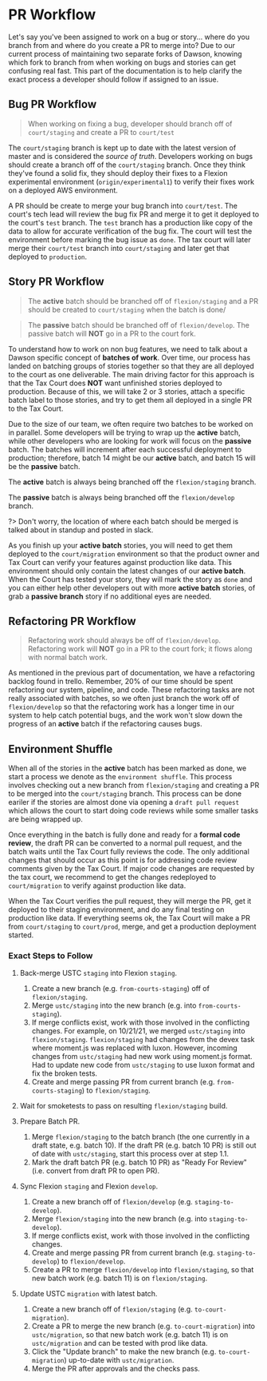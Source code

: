 # PR Workflow

Let's say you've been assigned to work on a bug or story... where do you branch from and where do you create a PR to merge into?  Due to our current process of maintaining two separate forks of Dawson, knowing which fork to branch from when working on bugs and stories can get confusing real fast.  This part of the documentation is to help clarify the exact process a developer should follow if assigned to an issue.

## Bug PR Workflow

> When working on fixing a bug, developer should branch off of `court/staging` and create a PR to `court/test`

The `court/staging` branch is kept up to date with the latest version of master and is considered the *source of truth*.  Developers working on bugs should create a branch off of the `court/staging` branch.  Once they think they've found a solid fix, they should deploy their fixes to a Flexion experimental environment (`origin/experimental1`) to verify their fixes work on a deployed AWS environment.


A PR should be create to merge your bug branch into `court/test`.  The court's tech lead will review the bug fix PR and merge it to get it deployed to the court's `test` branch.  The `test` branch has a production like copy of the data to allow for accurate verification of the bug fix.  The court will test the environment before marking the bug issue as `done`.  The tax court will later merge their `court/test` branch into `court/staging` and later get that deployed to `production`.

## Story PR Workflow

> The **active** batch should be branched off of `flexion/staging` and a PR should be created to `court/staging` when the batch is done/

> The **passive** batch should be branched off of `flexion/develop`.  The passive batch will **NOT** go in a PR to the court fork.

To understand how to work on non bug features, we need to talk about a Dawson specific concept of **batches of work**.  Over time, our process has landed on batching groups of stories together so that they are all deployed to the court as one deliverable.  The main driving factor for this approach is that the Tax Court does **NOT** want unfinished stories deployed to production.  Because of this, we will take 2 or 3 stories, attach a specific batch label to those stories, and try to get them all deployed in a single PR to the Tax Court.

Due to the size of our team, we often require two batches to be worked on in parallel.  Some developers will be trying to wrap up the **active** batch, while other developers who are looking for work will focus on the **passive** batch.  The batches will increment after each successful deployment to production; therefore, batch 14 might be our **active** batch, and batch 15 will be the **passive** batch.

The **active** batch is always being branched off the `flexion/staging` branch.

The **passive** batch is always being branched off the `flexion/develop` branch. 

?> Don't worry, the location of where each batch should be merged is talked about in standup and posted in slack.

As you finish up your **active batch** stories, you will need to get them deployed to the `court/migration` environment so that the product owner and Tax Court can verify your features against production like data.  This environment should only contain the latest changes of our **active batch**.  When the Court has tested your story, they will mark the story as `done` and you can either help other developers out with more **active batch** stories, of grab a **passive branch** story if no additional eyes are needed.

## Refactoring PR Workflow
 
> Refactoring work should always be off of `flexion/develop`. Refactoring work will **NOT** go in a PR to the court fork; it flows along with normal batch work.

As mentioned in the previous part of documentation, we have a refactoring backlog found in trello.  Remember, 20% of our time should be spent refactoring our system, pipeline, and code.  These refactoring tasks are not really associated with batches, so we often just branch the work off of `flexion/develop` so that the refactoring work has a longer time in our system to help catch potential bugs, and the work won't slow down the progress of an **active** batch if the refactoring causes bugs.

## Environment Shuffle

When all of the stories in the **active** batch has been marked as done, we start a process we denote as the `environment shuffle`.  This process involves checking out a new branch from `flexion/staging` and creating a PR to be merged into the `court/staging` branch.  This process can be done eariler if the stories are almost done via opening a `draft pull request` which allows the court to start doing code reviews while some smaller tasks are being wrapped up.  

Once everything in the batch is fully done and ready for a **formal code review**, the draft PR can be converted to a normal pull request, and the batch waits until the Tax Court fully reviews the code.  The only additional changes that should occur as this point is for addressing code review comments given by the Tax Court.  If major code changes are requested by the tax court, we recommend to get the changes redeployed to `court/migration` to verify against production like data.

When the Tax Court verifies the pull request, they will merge the PR, get it deployed to their staging environment, and do any final testing on production like data.  If everything seems ok, the Tax Court will make a PR from `court/staging` to `court/prod`, merge, and get a production deployment started.

### Exact Steps to Follow

1. Back-merge USTC `staging` into Flexion `staging`.

   1. Create a new branch (e.g. `from-courts-staging`) off of `flexion/staging`.
   2. Merge `ustc/staging` into the new branch (e.g. into `from-courts-staging`).
   3. If merge conflicts exist, work with those involved in the conflicting changes.
      For example, on 10/21/21, we merged `ustc/staging` into `flexion/staging`.
      `flexion/staging` had changes from the devex task where moment.js was replaced with luxon.
      However, incoming changes from `ustc/staging` had new work using moment.js format.
      Had to update new code from `ustc/staging` to use luxon format and fix the broken tests.
   4. Create and merge passing PR from current branch (e.g. `from-courts-staging`) to `flexion/staging`.

2. Wait for smoketests to pass on resulting `flexion/staging` build.

3. Prepare Batch PR.

   1. Merge `flexion/staging` to the batch branch (the one currently in a draft state, e.g. batch 10).
      If the draft PR (e.g. batch 10 PR) is still out of date with `ustc/staging`, start this process over at step 1.1.
   2. Mark the draft batch PR (e.g. batch 10 PR) as "Ready For Review" (i.e. convert from draft PR to open PR).

4. Sync Flexion `staging` and Flexion `develop`.

   1. Create a new branch off of `flexion/develop` (e.g. `staging-to-develop`).
   2. Merge `flexion/staging` into the new branch (e.g. into `staging-to-develop`).
   3. If merge conflicts exist, work with those involved in the conflicting changes.
   4. Create and merge passing PR from current branch (e.g. `staging-to-develop`) to `flexion/develop`.
   5. Create a PR to merge `flexion/develop` into `flexion/staging`, so that new batch work (e.g. batch 11) is on `flexion/staging`.

5. Update USTC `migration` with latest batch.

   1. Create a new branch off of `flexion/staging` (e.g. `to-court-migration`).
   2. Create a PR to merge the new branch (e.g. `to-court-migration`) into `ustc/migration`, so that new batch work (e.g. batch 11) is on `ustc/migration` and can be tested with prod like data.
   3. Click the "Update branch" to make the new branch (e.g. `to-court-migration`) up-to-date with `ustc/migration`.
   4. Merge the PR after approvals and the checks pass.
